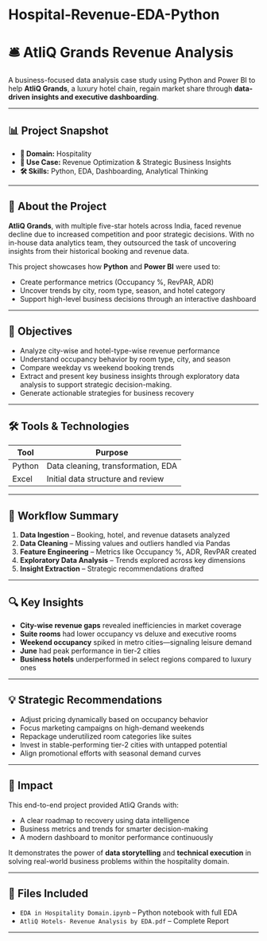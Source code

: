 # Hospital-Revenue-EDA-Python

# 🛎️ AtliQ Grands Revenue Analysis

A business-focused data analysis case study using Python and Power BI to help **AtliQ Grands**, a luxury hotel chain, regain market share through **data-driven insights and executive dashboarding**.

---

## 📊 Project Snapshot

- **🎯 Domain:** Hospitality  
- **🧩 Use Case:** Revenue Optimization & Strategic Business Insights  
- **🛠️ Skills:** Python, EDA, Dashboarding, Analytical Thinking  

---

## 🧠 About the Project

**AtliQ Grands**, with multiple five-star hotels across India, faced revenue decline due to increased competition and poor strategic decisions. With no in-house data analytics team, they outsourced the task of uncovering insights from their historical booking and revenue data.

This project showcases how **Python** and **Power BI** were used to:

- Create performance metrics (Occupancy %, RevPAR, ADR)
- Uncover trends by city, room type, season, and hotel category
- Support high-level business decisions through an interactive dashboard

---

## 🎯 Objectives

- Analyze city-wise and hotel-type-wise revenue performance  
- Understand occupancy behavior by room type, city, and season  
- Compare weekday vs weekend booking trends  
- Extract and present key business insights through exploratory data analysis to support strategic decision-making.
- Generate actionable strategies for business recovery

---

## 🛠 Tools & Technologies

| Tool       | Purpose                                   |
|------------|--------------------------------------------|
| Python     | Data cleaning, transformation, EDA         |
| Excel      | Initial data structure and review          |

---

## 🧭 Workflow Summary

1. **Data Ingestion** – Booking, hotel, and revenue datasets analyzed  
2. **Data Cleaning** – Missing values and outliers handled via Pandas  
3. **Feature Engineering** – Metrics like Occupancy %, ADR, RevPAR created  
4. **Exploratory Data Analysis** – Trends explored across key dimensions  
5. **Insight Extraction** – Strategic recommendations drafted

---

## 🔍 Key Insights

- **City-wise revenue gaps** revealed inefficiencies in market coverage  
- **Suite rooms** had lower occupancy vs deluxe and executive rooms  
- **Weekend occupancy** spiked in metro cities—signaling leisure demand  
- **June** had peak performance in tier-2 cities  
- **Business hotels** underperformed in select regions compared to luxury ones

---

## 💡 Strategic Recommendations

- Adjust pricing dynamically based on occupancy behavior  
- Focus marketing campaigns on high-demand weekends  
- Repackage underutilized room categories like suites  
- Invest in stable-performing tier-2 cities with untapped potential  
- Align promotional efforts with seasonal demand curves

---

## 🌟 Impact

This end-to-end project provided AtliQ Grands with:

- A clear roadmap to recovery using data intelligence  
- Business metrics and trends for smarter decision-making  
- A modern dashboard to monitor performance continuously

It demonstrates the power of **data storytelling** and **technical execution** in solving real-world business problems within the hospitality domain.

---

## 📂 Files Included

- `EDA in Hospitality Domain.ipynb` – Python notebook with full EDA  
- `AtliQ Hotels- Revenue Analysis by EDA.pdf` – Complete Report

---
